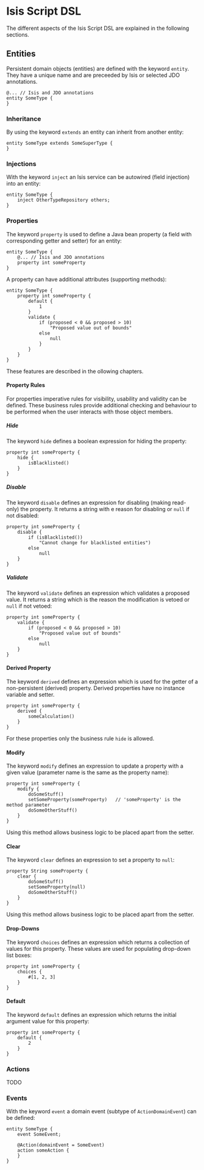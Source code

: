 # Isis Script DSL

The different aspects of the Isis Script DSL are explained in the following sections.  


## Entities

Persistent domain objects (entities) are defined with the keyword `entity`. They have a unique name and are preceeded by Isis or selected JDO annotations.

	@... // Isis and JDO annotations 
	entity SomeType {
	}


### Inheritance

By using the keyword `extends` an entity can inherit from another entity:

	entity SomeType extends SomeSuperType {
	}


### Injections

With the keyword `inject` an Isis service can be autowired (field injection) into an entity:

	entity SomeType {
		inject OtherTypeRepository others;
	}


### Properties

The keyword `property` is used to define a Java bean property (a field with corresponding getter and setter) for an entity:

	entity SomeType {
		@... // Isis and JDO annotations 
		property int someProperty
	}

A property can have additional attributes (supporting methods):

	entity SomeType {
		property int someProperty {
			default {
				1
			}
			validate {
				if (proposed < 0 && proposed > 10)
					"Proposed value out of bounds"
				else
					null
				}
			}
		}
	}

These features are described in the ollowing chapters.


#### Property Rules

For properties imperative rules for visibility, usability and validity can be defined. These business rules provide additional checking and behaviour to be performed when the user interacts with those object members.


##### Hide

The keyword `hide` defines a boolean expression for hiding the property:

	property int someProperty {
		hide {
			isBlacklisted()
		}
	}


##### Disable

The keyword `disable` defines an expression for disabling (making read-only) the property. It returns a string with e reason for disabling or `null` if not disabled:

	property int someProperty {
		disable {
			if (isBlacklisted())
				"Cannot change for blacklisted entities")
			else
				null
		}
	}


##### Validate

The keyword `validate` defines an expression which validates a proposed value. It returns a string which is the reason the modification is vetoed or `null` if not vetoed:

	property int someProperty {
		validate {
			if (proposed < 0 && proposed > 10)
				"Proposed value out of bounds"
			else
				null
		}
	}


#### Derived Property

The keyword `derived` defines an expression which is used for the getter of a non-persistent (derived) property. Derived properties have no instance variable and setter.

	property int someProperty {
		derived {
			someCalculation()
		}
	}

For these properties only the business rule `hide` is allowed.


#### Modify

The keyword `modify` defines an expression to update a property with a given value (parameter name is the same as the property name):

	property int someProperty {
		modify {
			doSomeStuff()
			setSomeProperty(someProperty)	// 'someProperty' is the method parameter
			doSomeOtherStuff()
		}
	}


Using this method allows business logic to be placed apart from the setter.


#### Clear

The keyword `clear` defines an expression to set a property to `null`:

	property String someProperty {
		clear {
			doSomeStuff()
			setSomeProperty(null)
			doSomeOtherStuff()
		}
	}


Using this method allows business logic to be placed apart from the setter.


#### Drop-Downs

The keyword `choices` defines an expression which returns a collection of values for this property. These values are used for populating drop-down list boxes:

	property int someProperty {
		choices {
			#[1, 2, 3]
		}
	}


#### Default

The keyword `default` defines an expression which returns the initial argument value for this property:

	property int someProperty {
		default {
			2
		}
	}


### Actions

TODO


### Events

With the keyword `event` a domain event (subtype of `ActionDomainEvent`) can be defined: 

	entity SomeType {
		event SomeEvent;

		@Action(domainEvent = SomeEvent)
		action someAction {
		}
	}
